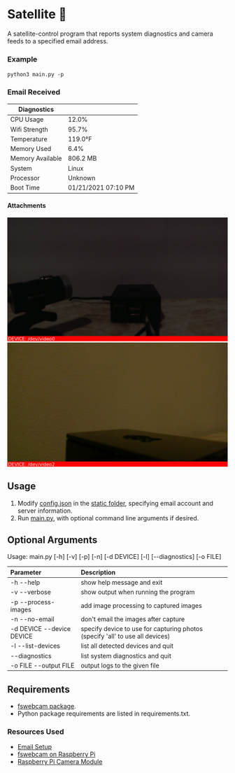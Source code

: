 # Satellite :satellite:
A satellite-control program that reports system diagnostics and camera feeds
to a specified email address.

### Example
```
python3 main.py -p
```

### Email Received
| Diagnostics       |                       |
|---|---|
| CPU Usage         |	12.0%               |
| Wifi Strength	    |   95.7%               |
| Temperature       |	119.0°F             |
| Memory Used	    |   6.4%                |
| Memory Available	|   806.2 MB            |
| System	        |   Linux               |
| Processor	        |   Unknown             |
|Boot Time	        |   01/21/2021 07:10 PM |

#### Attachments
![](./demo/image1.jpg)
![](./demo/image2.jpg)


## Usage
1. Modify [config.json](./static/config.json) in the [static folder](./static), specifying email account and server information.
2. Run [main.py](./main.py), with optional command line arguments if desired.

## Optional Arguments
Usage: main.py [-h] [-v] [-p] [-n] [-d DEVICE] [-l] [--diagnostics] [-o FILE]

| Parameter                 | Description                               |	
| :------------------------ | :---------------------------------------- |
| -h --help                 | show help message and exit                |
| -v --verbose              | show output when running the program      |
| -p --process-images       | add image processing to captured images   |
| -n --no-email             | don't email the images after capture      |
| -d DEVICE --device DEVICE | specify device to use for capturing photos (specify 'all' to use all devices) |
| -l --list-devices         | list all detected devices and quit        |
| --diagnostics             | list system diagnostics and quit          |
| -o FILE --output FILE     | output logs to the given file             |

## Requirements
- [fswebcam package](http://manpages.ubuntu.com/manpages/bionic/man1/fswebcam.1.html).
- Python package requirements are listed in requirements.txt.


### Resources Used
- [Email Setup](https://realpython.com/python-send-email/)
- [fswebcam on Raspberry Pi](https://www.raspberrypi.org/documentation/usage/webcams/)
- [Raspberry Pi Camera Module](https://projects.raspberrypi.org/en/projects/getting-started-with-picamera)